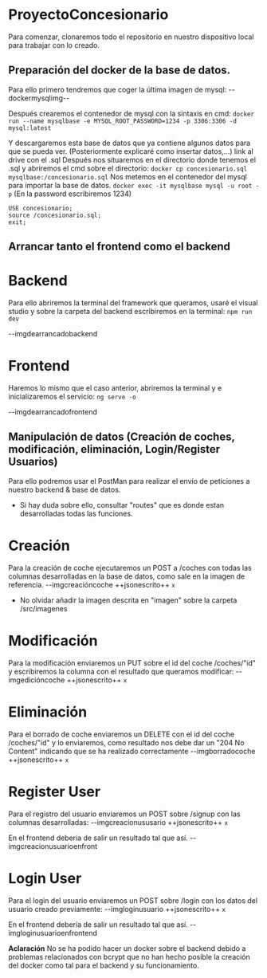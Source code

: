 # ProyectoConcesionario
Para comenzar, clonaremos todo el repositorio en nuestro dispositivo local para trabajar con lo creado.

 ## Preparación del docker de la base de datos.
 
 Para ello primero tendremos que coger la última imagen de mysql:
 --dockermysqlimg--
 
Después crearemos el contenedor de mysql con la sintaxis en cmd:
  `docker run --name mysqlbase -e MYSQL_ROOT_PASSWORD=1234 -p 3306:3306 -d mysql:latest`

Y descargaremos esta base de datos que ya contiene algunos datos para que se pueda ver. (Posteriormente explicaré como insertar datos,...)
link al drive con el .sql
Después nos situaremos en el directorio donde tenemos el .sql y abriremos el cmd sobre el directorio:
  `docker cp concesionario.sql mysqlbase:/concesionario.sql`
Nos metemos en el contenedor del mysql para importar la base de datos.
 `docker exec -it mysqlbase mysql -u root -p` 
 (En la password escribiremos 1234)
 ```CREATE DATABASE concesionario;
 USE concesionario;
 source /concesionario.sql;
 exit;
```

## Arrancar tanto el frontend como el backend


# Backend
Para ello abriremos la terminal del framework que queramos, usaré el visual studio y sobre la carpeta del backend escribiremos en la terminal:
`npm run dev`

--imgdearrancadobackend


# Frontend
Haremos lo mismo que el caso anterior, abriremos la terminal y e inicializaremos el servicio:
`ng serve -o`

--imgdearrancadofrontend


## Manipulación de datos (Creación de coches, modificación, eliminación, Login/Register Usuarios)

Para ello podremos usar el PostMan para realizar el envío de peticiones a nuestro backend & base de datos.
* Si hay duda sobre ello, consultar "routes" que es donde estan desarrolladas todas las funciones.


# Creación
Para la creación de coche ejecutaremos un POST a /coches con todas las columnas desarrolladas en la base de datos, como sale en la imagen de referencia.
--imgcreacióncoche
++jsonescrito++
``` x ```
* No olvidar añadir la imagen descrita en "imagen" sobre la carpeta /src/imagenes


# Modificación
Para la modificación enviaremos un PUT sobre el id del coche /coches/"id" y escribiremos la columna con el resultado que queramos modificar:
--imgedicióncoche
++jsonescrito++
``` x ```


# Eliminación
Para el borrado de coche enviaremos un DELETE con el id del coche /coches/"id" y lo enviaremos, como resultado nos debe dar un "204 No Content" indicando que se ha realizado correctamente
--imgborradocoche
++jsonescrito++
``` x ```


# Register User
Para el registro del usuario enviaremos un POST sobre /signup con las columnas desarrolladas:
--imgcreacionususario
++jsonescrito++
``` x ```

En el frontend deberia de salir un resultado tal que así.
--imgcreacionusuarioenfront


# Login User 
Para el login del usuario enviaremos un POST sobre /login con los datos del usuario creado previamente:
--imgloginusuario
++jsonescrito++
``` x ```

En el frontend debería de salir un resultado tal que así.
--imgloginusuarioenfrontend


**Aclaración**
No se ha podido hacer un docker sobre el backend debido a problemas relacionados con bcrypt que no han hecho posible la creación del docker como tal para el backend y su funcionamiento.
